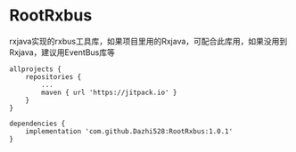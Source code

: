 # RootRxbus
rxjava实现的rxbus工具库，如果项目里用的Rxjava，可配合此库用，如果没用到Rxjava，建议用EventBus库等

```
allprojects {
    repositories {
		...
		maven { url 'https://jitpack.io' }
	}
}

dependencies {
    implementation 'com.github.Dazhi528:RootRxbus:1.0.1'
}
```
